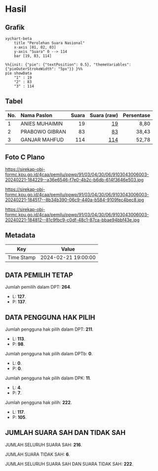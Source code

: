# Hasil

## Grafik

```mermaid
xychart-beta
    title "Perolehan Suara Nasional"
    x-axis [01, 02, 03]
    y-axis "Suara" 0 --> 114
    bar [19, 83, 114]
```

```mermaid
%%{init: {"pie": {"textPosition": 0.5}, "themeVariables": {"pieOuterStrokeWidth": "5px"}} }%%
pie showData
    "1" : 19
    "2" : 83
    "3" : 114
```

## Tabel

| No. | Nama Paslon    | Suara | Suara (raw) | Persentase |
|:--- |:-------------- | -----:| -----------:| ----------:|
| 1   | ANIES MUHAIMIN | 19    | [19][p-1]   | 8,80       |
| 2   | PRABOWO GIBRAN | 83    | [83][p-2]   | 38,43      |
| 3   | GANJAR MAHFUD  | 114   | [114][p-3]  | 52,78      |


[p-1]: https://github.com/gigit-pemilu/pemilu-2024/blob/main/pilpres/hitung-suara/sub/91-papua/sub/03-jayapura/sub/04-sentani-barat/sub/3006-desa-adat-waibron-bano/sub/003-tps/sub/paslon-1.txt
[p-2]: https://github.com/gigit-pemilu/pemilu-2024/blob/main/pilpres/hitung-suara/sub/91-papua/sub/03-jayapura/sub/04-sentani-barat/sub/3006-desa-adat-waibron-bano/sub/003-tps/sub/paslon-2.txt
[p-3]: https://github.com/gigit-pemilu/pemilu-2024/blob/main/pilpres/hitung-suara/sub/91-papua/sub/03-jayapura/sub/04-sentani-barat/sub/3006-desa-adat-waibron-bano/sub/003-tps/sub/paslon-3.txt

## Foto C Plano

https://sirekap-obj-formc.kpu.go.id/4caa/pemilu/ppwp/91/03/04/30/06/9103043006003-20240221-184229--a36e6546-f7e0-4b2c-b6db-614f3646e503.jpg

https://sirekap-obj-formc.kpu.go.id/4caa/pemilu/ppwp/91/03/04/30/06/9103043006003-20240221-184517--8b34b390-06c9-440a-b584-9109fec4bec8.jpg

https://sirekap-obj-formc.kpu.go.id/4caa/pemilu/ppwp/91/03/04/30/06/9103043006003-20240221-184812--81c9fbc9-c0df-48c1-87ca-bbae94bbf43e.jpg


## Metadata

| Key        | Value               |
| ---------- | ------------------- |
| Time Stamp | 2024-02-21 19:00:00 |


## DATA PEMILIH TETAP

Jumlah pemilih dalam DPT: **264**.
 * L: **127**.
 * P: **137**.

## DATA PENGGUNA HAK PILIH

Jumlah pengguna hak pilih dalam DPT: **211**.
 * L: **113**.
 * P: **98**.

Jumlah pengguna hak pilih dalam DPTb: **0**.
 * L: **0**.
 * P: **0**.

Jumlah pengguna hak pilih dalam DPK: **11**.
 * L: **4**.
 * P: **7**.

Jumlah pengguna hak pilih: **222**.
 * L: **117**.
 * P: **105**.

## JUMLAH SUARA SAH DAN TIDAK SAH

JUMLAH SELURUH SUARA SAH: **216**.

JUMLAH SUARA TIDAK SAH: **6**.

JUMLAH SELURUH SUARA SAH DAN SUARA TIDAK SAH: **222**.


